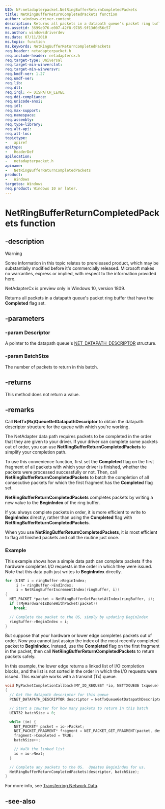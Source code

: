 ```yaml
---
UID: NF:netadapterpacket.NetRingBufferReturnCompletedPackets
title: NetRingBufferReturnCompletedPackets function
author: windows-driver-content
description: Returns all packets in a datapath queue's packet ring buffer that have the Completed flag set.
ms.assetid: 3699e976-e007-42f8-9785-9f13d0d56c57
ms.author: windowsdriverdev
ms.date: 07/11/2018
ms.topic: function
ms.keywords: NetRingBufferReturnCompletedPackets
req.header: netadapterpacket.h
req.include-header: netadaptercx.h
req.target-type: Universal
req.target-min-winverclnt:
req.target-min-winversvr:
req.kmdf-ver: 1.27
req.umdf-ver:
req.lib:
req.dll:
req.irql: <= DISPATCH_LEVEL
req.ddi-compliance:
req.unicode-ansi:
req.idl:
req.max-support:
req.namespace:
req.assembly:
req.type-library: 
req.alt-api:
req.alt-loc:
topictype: 
-	apiref
apitype: 
-	HeaderDef
apilocation: 
-	netadapterpacket.h
apiname: 
-	NetRingBufferReturnCompletedPackets
product:
-	Windows
targetos: Windows
req.product: Windows 10 or later.
---
```


# NetRingBufferReturnCompletedPackets function


## -description

> [!WARNING]
> Some information in this topic relates to prereleased product, which may be substantially modified before it's commercially released. Microsoft makes no warranties, express or implied, with respect to the information provided here.
>
> NetAdapterCx is preview only in Windows 10, version 1809.

Returns all packets in a datapath queue's packet ring buffer that have the **Completed** flag set.

## -parameters

### -param Descriptor

A pointer to the datapath queue's [NET_DATAPATH_DESCRIPTOR](../netdatapathdescriptor/ns-netdatapathdescriptor-_net_datapath_descriptor.md) structure.

### -param BatchSize

The number of packets to return in this batch.

## -returns

This method does not return a value.

## -remarks

Call **NetTx(Rx)QueueGetDatapathDescriptor** to obtain the datapath descriptor structure for the queue with which you're working.

The NetAdapter data path requires packets to be completed in the order that they are given to your driver. If your driver can complete some packets out of order, you can use **NetRingBufferReturnCompletedPackets** to simplify your completion path.

To use this convenience function, first set the **Completed** flag on the first fragment of all packets with which your driver is finished, whether the packets were processed successfully or not. Then, call **NetRingBufferReturnCompletedPackets** to batch the completion of all consecutive packets for which the first fragment has the **Completed** flag set.

**NetRingBufferReturnCompletedPackets** completes packets by writing a new value to the **BeginIndex** of the ring buffer.

If you always complete packets in order, it is more efficient to write to **BeginIndex** directly, rather than using the **Completed** flag with **NetRingBufferReturnCompletedPackets**.

When you use **NetRingBufferReturnCompletedPackets**, it is most efficient to flag all finished packets and call the routine just once.



### Example
This example shows how a simple data path can complete packets if the hardware completes I/O requests in the order in which they were issued. Note that this data path just writes to **BeginIndex** directly.

```C++
for (UINT i = ringBuffer->BeginIndex; 
     i != ringBuffer->EndIndex; 
     i = NetRingBufferIncrementIndex(ringBuffer, i))
{
  NET_PACKET *packet = NetRingBufferGetPacketAtIndex(ringBuffer, i);
  if (!MyHardwareIsDoneWithPacket(packet))
    break;

  // Complete the packet to the OS, simply by updating BeginIndex
  ringBuffer->BeginIndex = i;
}
```

But suppose that your hardware or lower edge completes packets out of order. Now you cannot just assign the index of the most recently completed packet to **BeginIndex**. Instead, use the **Completed** flag on the first fragment in the packet, then call **NetRingBufferReturnCompletedPackets** to return packets safely.

In this example, the lower edge returns a linked list of I/O completion blocks, and the list is not sorted in the order in which the I/O requests were issued. This example works with a transmit (Tx) queue.

```c++
void MyPacketCompletionCallback(MY_IO_REQUEST *io, NETTXQUEUE txqueue)
{
  // Get the datapath descriptor for this queue
  PCNET_DATAPATH_DESCRIPTOR descriptor = NetTxQueueGetDatapathDescriptor(txqueue);

  // Start a counter for how many packets to return in this batch
  UINT32 batchSize = 0;

  while (io) {
    NET_PACKET* packet = io->Packet;
    NET_PACKET_FRAGMENT* fragment = NET_PACKET_GET_FRAGMENT(packet, descriptor, 0);
    fragment->Completed = TRUE;
    batchSize++;

    // Walk the linked list
    io = io->Next;
  }

  // Complete any packets to the OS.  Updates BeginIndex for us.
  NetRingBufferReturnCompletedPackets(descriptor, batchSize);
}
```
For more info, see [Transferring Network Data](https://docs.microsoft.com/windows-hardware/drivers/netcx/transferring-network-data).

## -see-also